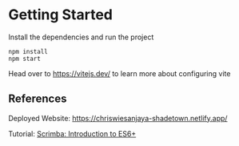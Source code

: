 # Getting Started

Install the dependencies and run the project

```
npm install
npm start
```

Head over to https://vitejs.dev/ to learn more about configuring vite

## References

Deployed Website: https://chriswiesanjaya-shadetown.netlify.app/

Tutorial: [Scrimba: Introduction to ES6+](https://scrimba.com/introduction-to-es6-c0t)
